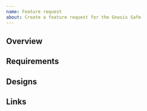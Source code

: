 ```yaml
---
name: Feature request
about: Create a feature request for the Gnosis Safe
---
```


<!--

NB: this repository is ONLY for the React frontend of the Safe app.
Please make sure your feature request is related specifically to the frontend.

For general technical QUESTIONS about the Safe, we strongly prefer StackExchange:
https://ethereum.stackexchange.com/questions/tagged/gnosis-safe

Thank you!

-->

## Overview

## Requirements

## Designs

## Links
